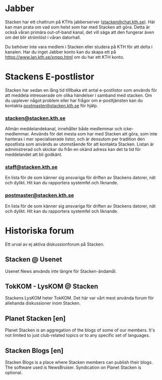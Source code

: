 <!-- 
.. title: Forum
.. slug: forum
.. description:
-->

# Jabber

Stacken har ett chattrum på KTHs jabberserver (stacken@chat.kth.se). Här kan man prata om vad som helst som har med Stacken att göra. Detta är också våran primära out-of-band kanal, det vill säga att den fungerar även om det blir strömlöst i våran datorhall.

Du behöver inte vara medlem i Stacken eller studera på KTH för att delta i kanalen. Har du inget Jabber konto kan du skapa ett på https://www.lan.kth.se/xmpp.html om du har ett KTH konto.

# Stackens E-postlistor

Stacken har sedan en lång tid tilllbaka ett antal e-postlistor som används för att meddela intresserade om olika händelser i samband med stacken. Om du upplever något problem eller har frågor om e-posttjänsten kan du kontakta postmaster@stacken.kth.se för hjälp.


### stacken@stacken.kth.se
  
  Allmän meddelandekanal, innehåller både medlemmar och icke-medlemmar. Används för det mesta som har med Stacken att göra, som inte hanteras i mer specialiserade listor, och är dessutom per tradition den epostlista som används av utomstående för att kontakta Stacken. Listan är administrerad och skickar du från en okänd adress kan det ta tid för meddelandet att bli godkänt.

### staff@stacken.kth.se

  En lista för de som känner sig ansvariga för driften av Stackens datorer, nät och dylikt. Hit kan du rapportera systemfel och liknande.

### postmaster@stacken.kth.se

  En lista för de som känner sig ansvariga för driften av Stackens datorer, nät och dylikt. Hit kan du rapportera systemfel och liknande.

# Historiska forum
Ett urval av ej aktiva diskussionforum på Stacken.

## Stacken @ Usenet

Usenet News används inte längre för Stacken-ändamål.

## TokKOM - LysKOM @ Stacken

Stackens LysKOM heter TokKOM. Det här var vårt mest använda forum för allehanda diskussioner inom Stacken.
  
## Planet Stacken [en]

Planet Stacken is an aggregation of the blogs of some of our members. It's not limited to just club-related topics or to any specific set of languages.

## Stacken Blogs [en]

Stacken Blogs is a place where Stacken members can publish their blogs. The software used is NewsBruiser. Syndication on Planet Stacken is optional.
